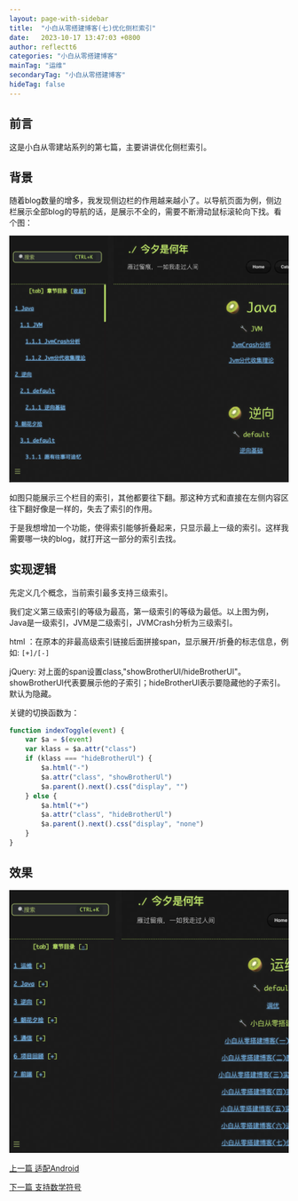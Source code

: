 ```yaml
---
layout: page-with-sidebar
title:  "小白从零搭建博客(七)优化侧栏索引"
date:   2023-10-17 13:47:03 +0800
author: reflectt6
categories: "小白从零搭建博客"
mainTag: "运维"
secondaryTag: "小白从零搭建博客"
hideTag: false
---
```


## 前言

这是小白从零建站系列的第七篇，主要讲讲优化侧栏索引。

## 背景

随着blog数量的增多，我发现侧边栏的作用越来越小了。以导航页面为例，侧边栏展示全部blog的导航的话，是展示不全的，需要不断滑动鼠标滚轮向下找。看个图：

![image-20231017142753656](/assets/images/2023-10-17-小白从零搭建博客(七)优化侧栏索引//image-20231017142753656.png)

如图只能展示三个栏目的索引，其他都要往下翻。那这种方式和直接在左侧内容区往下翻好像是一样的，失去了索引的作用。

于是我想增加一个功能，使得索引能够折叠起来，只显示最上一级的索引。这样我需要哪一块的blog，就打开这一部分的索引去找。

## 实现逻辑

先定义几个概念，当前索引最多支持三级索引。

我们定义第三级索引的等级为最高，第一级索引的等级为最低。以上图为例，Java是一级索引，JVM是二级索引，JVMCrash分析为三级索引。

html ：在原本的非最高级索引链接后面拼接span，显示展开/折叠的标志信息，例如: `[+]/[-]`

jQuery: 对上面的span设置class,"showBrotherUl/hideBrotherUl"。showBrotherUl代表要展示他的子索引；hideBrotherUl表示要隐藏他的子索引。默认为隐藏。

关键的切换函数为：

```js
function indexToggle(event) {
    var $a = $(event)
    var klass = $a.attr("class")
    if (klass === "hideBrotherUl") {
        $a.html("-")
        $a.attr("class", "showBrotherUl")
        $a.parent().next().css("display", "")
    } else {
        $a.html("+")
        $a.attr("class", "hideBrotherUl")
        $a.parent().next().css("display", "none")
    }
}
```

## 效果

![image-20231017145217414](/assets/images/2023-10-17-小白从零搭建博客(七)优化侧栏索引//image-20231017145217414.png)

[上一篇 适配Android](/运维/2023/10/04/小白从零搭建博客(六)适配Android.html)

[下一篇 支持数学符号](/运维/2023/11/22/小白从零搭建博客(八)支持数学符号.html)











